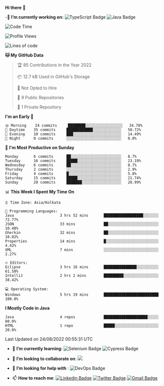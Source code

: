  **Hi there**  👋


-🔭 **I’m currently working on:** 
![TypeScript Badge](https://img.shields.io/badge/TypeScript-007ACC?style=plastic&logo=typescript&logoColor=white)
![Java Badge](https://img.shields.io/badge/Java-ED8B00?style=plastic&logo=java&logoColor=white)
<!--START_SECTION:waka-->
![Code Time](http://img.shields.io/badge/Code%20Time-29%20hrs%205%20mins-blue)

![Profile Views](http://img.shields.io/badge/Profile%20Views-1-blue)

![Lines of code](https://img.shields.io/badge/From%20Hello%20World%20I%27ve%20Written-7%20Thousand%20lines%20of%20code-blue)

**🐱 My GitHub Data** 

> 🏆 85 Contributions in the Year 2022
 > 
> 📦 12.7 kB Used in GitHub's Storage 
 > 
> 🚫 Not Opted to Hire
 > 
> 📜 9 Public Repositories 
 > 
> 🔑 1 Private Repository 
 > 
**I'm an Early 🐤** 

```text
🌞 Morning    24 commits     ████████░░░░░░░░░░░░░░░░░   34.78% 
🌆 Daytime    35 commits     ████████████░░░░░░░░░░░░░   50.72% 
🌃 Evening    10 commits     ███░░░░░░░░░░░░░░░░░░░░░░   14.49% 
🌙 Night      0 commits      ░░░░░░░░░░░░░░░░░░░░░░░░░   0.0%

```
📅 **I'm Most Productive on Sunday** 

```text
Monday       6 commits      ██░░░░░░░░░░░░░░░░░░░░░░░   8.7% 
Tuesday      16 commits     █████░░░░░░░░░░░░░░░░░░░░   23.19% 
Wednesday    6 commits      ██░░░░░░░░░░░░░░░░░░░░░░░   8.7% 
Thursday     2 commits      ░░░░░░░░░░░░░░░░░░░░░░░░░   2.9% 
Friday       4 commits      █░░░░░░░░░░░░░░░░░░░░░░░░   5.8% 
Saturday     15 commits     █████░░░░░░░░░░░░░░░░░░░░   21.74% 
Sunday       20 commits     ███████░░░░░░░░░░░░░░░░░░   28.99%

```


📊 **This Week I Spent My Time On** 

```text
⌚︎ Time Zone: Asia/Kolkata

💬 Programming Languages: 
Java                     3 hrs 52 mins       ██████████████████░░░░░░░   72.77% 
JSON                     33 mins             ██░░░░░░░░░░░░░░░░░░░░░░░   10.48% 
Gherkin                  32 mins             ██░░░░░░░░░░░░░░░░░░░░░░░   10.02% 
Properties               14 mins             █░░░░░░░░░░░░░░░░░░░░░░░░   4.42% 
XML                      7 mins              ░░░░░░░░░░░░░░░░░░░░░░░░░   2.27%

🔥 Editors: 
Eclipse                  3 hrs 16 mins       ███████████████░░░░░░░░░░   61.58% 
IntelliJ                 2 hrs 2 mins        █████████░░░░░░░░░░░░░░░░   38.42%

💻 Operating System: 
Windows                  5 hrs 19 mins       █████████████████████████   100.0%

```

**I Mostly Code in Java** 

```text
Java                     4 repos             ████████████████████░░░░░   80.0% 
HTML                     1 repo              █████░░░░░░░░░░░░░░░░░░░░   20.0%

```



 Last Updated on 24/08/2022 00:55:31 UTC
<!--END_SECTION:waka-->
- 🌱 **I’m currently learning**:
![Selenium Badge](https://img.shields.io/badge/Selenium-43B02A?style=plastic&logo=Selenium&logoColor=white)
![Cypress Badge](https://img.shields.io/badge/Cypress-17202C?style=plastic&logo=cypress&logoColor=white)
- 👯 **I’m looking to collaborate on**:
<a href="#"><img src="https://img.shields.io/badge/Open%20Source-success?style=plastic"></a>
- 🤔 **I’m looking for help with** :
![DevOps Badge](https://img.shields.io/badge/Azure_DevOps-0078D7?style=plastic&logo=azure-devops&logoColor=white)

- 📫 **How to reach me**:
 [![Linkedin Badge](https://img.shields.io/badge/-mendonjr-white?style=social&logo=Linkedin&logoColor=blue&link=https://linkedin.com/in/mendonjr-65840443/)](https://linkedin.com/in/mendonjr-65840443)
[![Twitter Badge](https://img.shields.io/badge/-@mendonjrr-white?style=social&logo=twitter&logoColor=blue&link=https://twitter.com/mendonjrr)](https://twitter.com/mendonjrr)
[![Gmail Badge](https://img.shields.io/badge/-prasadmendon744@gmail.com-white?style=social&logo=Gmail&logoColor=red&link=mailto:prasadmendon744@gmail.com)](mailto:prasadmendon744@gmail.com)
